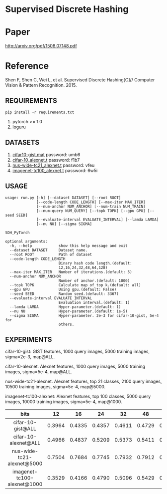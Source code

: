 # Supervised Discrete Hashing

# Paper
http://arxiv.org/pdf/1508.07148.pdf

# Reference
Shen F, Shen C, Wei L, et al. Supervised Discrete Hashing[C]// Computer Vision & Pattern Recognition. 2015.


## REQUIREMENTS
`pip install -r requirements.txt`

1. pytorch >= 1.0
2. loguru

## DATASETS
1. [cifar10-gist.mat](https://pan.baidu.com/s/1qE9KiAOTNs5ORn_WoDDwUg) password: umb6
2. [cifar-10_alexnet.t](https://pan.baidu.com/s/1ciJIYGCfS3m0marQvatNjQ) password: f1b7
3. [nus-wide-tc21_alexnet.t](https://pan.baidu.com/s/1YglFwoxB-3j7xTEyAc8ykw) password: vfeu
4. [imagenet-tc100_alexnet.t](https://pan.baidu.com/s/1ayv4wdtCOzEDsJy01SjRew) password: 6w5i

## USAGE
```
usage: run.py [-h] [--dataset DATASET] [--root ROOT]
              [--code-length CODE_LENGTH] [--max-iter MAX_ITER]
              [--num-anchor NUM_ANCHOR] [--num-train NUM_TRAIN]
              [--num-query NUM_QUERY] [--topk TOPK] [--gpu GPU] [--seed SEED]
              [--evaluate-interval EVALUATE_INTERVAL] [--lamda LAMDA]
              [--nu NU] [--sigma SIGMA]

SDH_PyTorch

optional arguments:
  -h, --help            show this help message and exit
  --dataset DATASET     Dataset name.
  --root ROOT           Path of dataset
  --code-length CODE_LENGTH
                        Binary hash code length.(default:
                        12,16,24,32,48,64,128)
  --max-iter MAX_ITER   Number of iterations.(default: 5)
  --num-anchor NUM_ANCHOR
                        Number of anchor.(default: 1000)
  --topk TOPK           Calculate map of top k.(default: all)
  --gpu GPU             Using gpu.(default: False)
  --seed SEED           Random seed.(default: 3367)
  --evaluate-interval EVALUATE_INTERVAL
                        Evaluation interval.(default: 1)
  --lamda LAMDA         Hyper-parameter.(default: 1)
  --nu NU               Hyper-parameter.(default: 1e-5)
  --sigma SIGMA         Hyper-parameter. 2e-3 for cifar-10-gist, 5e-4 for
                        others.
```

## EXPERIMENTS

cifar-10-gist: GIST features, 1000 query images, 5000 training images, sigma=2e-3, map@ALL.

cifar-10-alexnet. Alexnet features, 1000 query images, 5000 training images, sigma=5e-4, map@ALL.

nus-wide-tc21-alexnet. Alexnet features, top 21 classes, 2100 query images, 10500 training images, sigma=5e-4, map@5000.

imagenet-tc100-alexnet: Alexnet features, top 100 classes, 5000 query images, 10000 training images, sigma=5e-4, map@1000.

 bits | 12 | 16 | 24 | 32 | 48 | 64 | 128
   :-:   |  :-:    |   :-:   |   :-:   |   :-:   |   :-:   |   :-:   |   :-:     
cifar-10-gist@ALL | 0.3964 | 0.4335 | 0.4357 | 0.4611 | 0.4729 | 0.4826 | 0.4973
cifar-10-alexnet@ALL | 0.4966 | 0.4837 | 0.5209 | 0.5373 | 0.5411 | 0.5629 | 0.5750
nus-wide-tc21-alexnet@5000 | 0.7504 | 0.7684 | 0.7745 | 0.7932 | 0.7912 | 0.8035 | 0.8162
imagenet-tc100-alexnet@1000 | 0.3529 | 0.4166 | 0.4790 | 0.5096 | 0.5429 | 0.5586 | 0.5974
